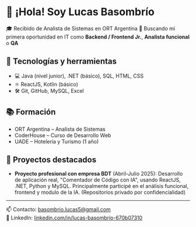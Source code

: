 # 👋 ¡Hola! Soy Lucas Basombrío

🎓 Recibido de Analista de Sistemas en ORT Argentina
🚀 Buscando mi primera oportunidad en IT como **Backend / Frontend Jr.**, **Analista funcional** o **QA**

## 🔧 Tecnologías y herramientas
- 💻 Java (nivel junior), .NET (básico), SQL, HTML, CSS
- ⚛️ ReactJS, Kotlin (básico)
- 🛠️ Git, GitHub, MySQL, Excel

## 📚 Formación
- ORT Argentina – Analista de Sistemas
- CoderHouse – Curso de Desarrollo Web
- UADE – Hotelería y Turismo (1 año)

## 📌 Proyectos destacados
- **Proyecto profesional con empresa BDT** (Abril-Julio 2025): Desarrollo de aplicación real, "Comentador de Código con IA", usando ReactJS, .NET, Python y MySQL. Principalmente participé en el análisis funcional, frontend y modulo de la IA.  (Repositorios privado por confidencialidad)

---

📫 Contacto: [basombrio.lucas5@gmail.com](mailto:basombrio.lucas5@gmail.com)  
🔗 LinkedIn: [linkedin.com/in/lucas-basombrío-670b07310](https://linkedin.com/in/lucas-basombr%C3%ADo-670b07310)
